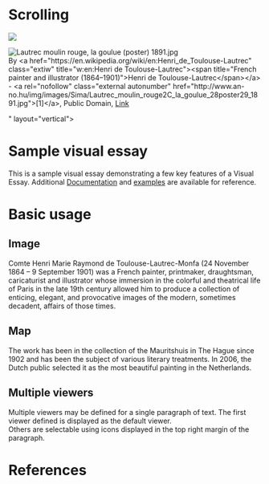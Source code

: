 # Scrolling

<a href="https://juncture-digital.org"><img src="https://juncture-digital.org/images/ve-button.png"></a>

<param ve-config 
       title="Henri de Toulouse-Lautrec"
       author="Rebecca Kahn"
       banner="<p><a href="https://commons.wikimedia.org/wiki/File:Lautrec_moulin_rouge,_la_goulue_(poster)_1891.jpg#/media/File:Lautrec_moulin_rouge,_la_goulue_(poster)_1891.jpg"><img src="https://upload.wikimedia.org/wikipedia/commons/1/17/Lautrec_moulin_rouge%2C_la_goulue_%28poster%29_1891.jpg" alt="Lautrec moulin rouge, la goulue (poster) 1891.jpg"></a><br>By &lt;a href="https://en.wikipedia.org/wiki/en:Henri_de_Toulouse-Lautrec" class="extiw" title="w:en:Henri de Toulouse-Lautrec"&gt;&lt;span title="French painter and illustrator (1864–1901)"&gt;Henri de Toulouse-Lautrec&lt;/span&gt;&lt;/a&gt; - &lt;a rel="nofollow" class="external autonumber" href="http://www.an-no.hu/img/images/Sima/Lautrec_moulin_rouge2C_la_goulue_28poster29_1891.jpg"&gt;[1]&lt;/a&gt;, Public Domain, <a href="https://commons.wikimedia.org/w/index.php?curid=109488">Link</a></p>" 
       layout="vertical">

<!-- Entities discussed throughout the essay are typically defined before the essay text and
     are thus available in all text.  Entity identifiers (QIDs) can be found in either
     Wikipedia or Wikidata (https://www.wikidata.org)> -->
<param ve-entity eid="Q185372"> <!-- Girl with a Pearl Earring painting -->
<param ve-entity eid="Q41264"> <!-- Johannes Vermeer -->
<param ve-entity eid="Q221092"> <!-- Mauritshuis -->
<param ve-entity eid="Q36600"> <!-- The Hague -->

# Sample visual essay

This is a sample visual essay demonstrating a few key features of a Visual Essay. Additional [Documentation](https://github.com/JSTOR-Labs/juncture/wiki) and [examples](https://jstor-labs.github.io/juncture-examples) are available for reference.
<param ve-image 
       manifest="https://iiif.juncture-digital.org/manifest/6dd738aed85597cac540ad31dd5818e86ef7f2918c7b43a9eb3123d5538e6e4c">

# Basic usage

## Image

Comte Henri Marie Raymond de Toulouse-Lautrec-Monfa (24 November 1864 – 9 September 1901) was a French painter, printmaker, draughtsman, caricaturist and illustrator whose immersion in the colorful and theatrical life of Paris in the late 19th century allowed him to produce a collection of enticing, elegant, and provocative images of the modern, sometimes decadent, affairs of those times.
<param ve-image 
       label="Tolouse-Lautrec" 
       description="painting by Tolouse Lautrec" 
       license="public domain" 
       url="https://upload.wikimedia.org/wiki/commons/Henri_de_Toulouse-Lautrec#/media/File:Lautrec_moulin_rouge,_la_goulue_(poster)_1891.jpg">
      

## Map

The work has been in the collection of the Mauritshuis in The Hague since 1902 and has been the subject of various 
literary treatments. In 2006, the Dutch public selected it as the most beautiful painting in the Netherlands.
<param ve-map center="Q36600" zoom="11" prefer-geojson>

## Multiple viewers

Multiple viewers may be defined for a single paragraph of text.  The first viewer defined is displayed as the default viewer.  
Others are selectable using icons displayed in the top right margin of the paragraph.
<param ve-image 
       manifest="https://iiif.juncture-digital.org/manifest/6dd738aed85597cac540ad31dd5818e86ef7f2918c7b43a9eb3123d5538e6e4c">
<param ve-map center="Q36600" zoom="11">

# References

[^1]: [Wikipedia: Girl with a Pearl Earring](https://en.wikipedia.org/wiki/Girl_with_a_Pearl_Earring)

